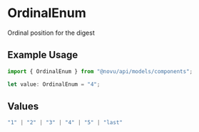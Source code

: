 # OrdinalEnum

Ordinal position for the digest

## Example Usage

```typescript
import { OrdinalEnum } from "@novu/api/models/components";

let value: OrdinalEnum = "4";
```

## Values

```typescript
"1" | "2" | "3" | "4" | "5" | "last"
```